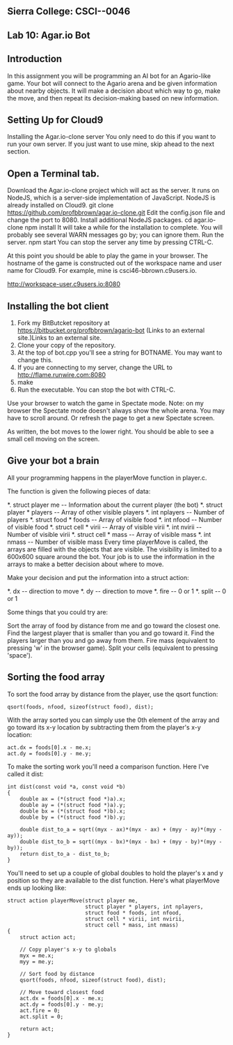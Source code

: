 ## Sierra College: CSCI--0046



## Lab 10: Agar.io Bot

## Introduction
In this assignment you will be programming an AI bot for an Agario-like game. Your bot will connect to the Agario arena and be given information about nearby objects. It will make a decision about which way to go, make the move, and then repeat its decision-making based on new information.

## Setting Up for Cloud9
Installing the Agar.io-clone server
You only need to do this if you want to run your own server. If you just want to use mine, skip ahead to the next section.

## Open a Terminal tab.
Download the Agar.io-clone project which will act as the server. It runs on NodeJS, which is a server-side implementation of JavaScript. NodeJS is already installed on Cloud9.
git clone https://github.com/profbbrown/agar.io-clone.git
Edit the config.json file and change the port to 8080.
Install additional NodeJS packages.
cd agar.io-clone
npm install
It will take a while for the installation to complete. You will probably see several WARN messages go by; you can ignore them.
Run the server.
npm start
You can stop the server any time by pressing CTRL-C.

At this point you should be able to play the game in your browser. The hostname of the game is constructed out of the workspace name and user name for Cloud9. For example, mine is csci46-bbrown.c9users.io.

http://workspace-user.c9users.io:8080

## Installing the bot client
1. Fork my BitButcket repository at https://bitbucket.org/profbbrown/agario-bot (Links to an external site.)Links to an external site.
1. Clone your copy of the repository.
1. At the top of bot.cpp you'll see a string for BOTNAME. You may want to change this.
1. If you are connecting to my server, change the URL to http://flame.runwire.com:8080
1. make
1. Run the executable.
You can stop the bot with CTRL-C.

Use your browser to watch the game in Spectate mode. Note: on my browser the Spectate mode doesn't always show the whole arena. You may have to scroll around. Or refresh the page to get a new Spectate screen.

As written, the bot moves to the lower right. You should be able to see a small cell moving on the screen.

## Give your bot a brain
All your programming happens in the playerMove function in player.c.

The function is given the following pieces of data:

*. struct player me -- Information about the current player (the bot)
*. struct player * players -- Array of other visible players
*. int nplayers -- Number of players
*. struct food * foods -- Array of visible food
*. int nfood -- Number of visible food
*. struct cell * virii -- Array of visible virii
*. int nvirii -- Number of visible virii
*. struct cell * mass -- Array of visible mass
*. int nmass -- Number of visible mass
Every time playerMove is called, the arrays are filled with the objects that are visible. The visibility is limited to a 600x600 square around the bot. Your job is to use the information in the arrays to make a better decision about where to move.

Make your decision and put the information into a struct action:

*. dx -- direction to move
*. dy -- direction to move
*. fire -- 0 or 1
*. split -- 0 or 1

Some things that you could try are:

Sort the array of food by distance from me and go toward the closest one.
Find the largest player that is smaller than you and go toward it.
Find the players larger than you and go away from them.
Fire mass (equivalent to pressing 'w' in the browser game).
Split your cells (equivalent to pressing 'space').

## Sorting the food array
To sort the food array by distance from the player, use the qsort function:

`qsort(foods, nfood, sizeof(struct food), dist);`

With the array sorted you can simply use the 0th element of the array and go toward its x-y location by subtracting them from the player's x-y location:

```
act.dx = foods[0].x - me.x;
act.dy = foods[0].y - me.y; 
```

To make the sorting work you'll need a comparison function. Here I've called it dist:

```
int dist(const void *a, const void *b)
{
    double ax = (*(struct food *)a).x;
    double ay = (*(struct food *)a).y;
    double bx = (*(struct food *)b).x;
    double by = (*(struct food *)b).y;
    
    double dist_to_a = sqrt((myx - ax)*(myx - ax) + (myy - ay)*(myy - ay)); 
    double dist_to_b = sqrt((myx - bx)*(myx - bx) + (myy - by)*(myy - by));
    return dist_to_a - dist_to_b;
} 
```

You'll need to set up a couple of global doubles to hold the player's x and y position so they are available to the dist function. Here's what playerMove ends up looking like:

```
struct action playerMove(struct player me, 
                         struct player * players, int nplayers,
                         struct food * foods, int nfood,
                         struct cell * virii, int nvirii,
                         struct cell * mass, int nmass)
{
    struct action act;

    // Copy player's x-y to globals
    myx = me.x;
    myy = me.y;
    
    // Sort food by distance
    qsort(foods, nfood, sizeof(struct food), dist);
    
    // Move toward closest food
    act.dx = foods[0].x - me.x;
    act.dy = foods[0].y - me.y;
    act.fire = 0;
    act.split = 0;
    
    return act;
} 
```
